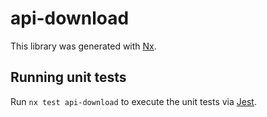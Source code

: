 # api-download

This library was generated with [Nx](https://nx.dev).

## Running unit tests

Run `nx test api-download` to execute the unit tests via [Jest](https://jestjs.io).
